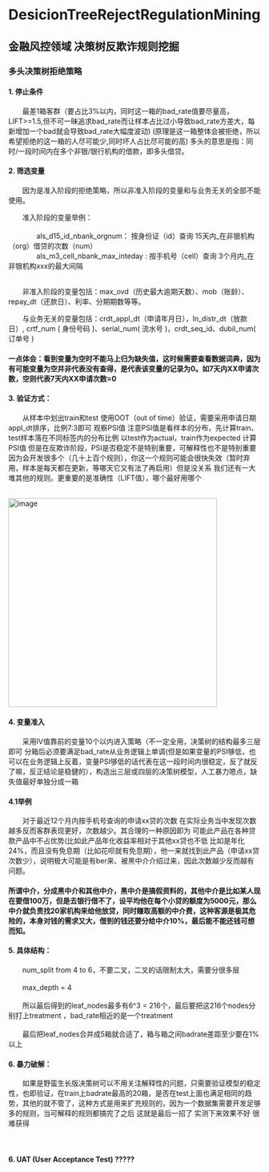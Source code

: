 # DesicionTreeRejectRegulationMining
## 金融风控领域 决策树反欺诈规则挖掘


### 多头决策树拒绝策略
#### 1.	停止条件
	
&emsp;&emsp;最差1箱客群（要占比3%以内，同时这一箱的bad_rate值要尽量高，LIFT>=1.5,但不可一昧追求bad_rate而让样本占比过小导致bad_rate方差大，每新增加一个bad就会导致bad_rate大幅度波动)  (原理是这一箱整体会被拒绝，所以希望拒绝的这一箱的人尽可能少,同时坏人占比尽可能的高)  多头的意思是指：同时/一段时间内在多个非银/银行机构的借款，即多头借贷。

#### 2.	筛选变量
&emsp;&emsp;因为是准入阶段的拒绝策略，所以非准入阶段的变量和与业务无关的全部不能使用。

&emsp;&emsp;准入阶段的变量举例：</br></br>
&emsp;&emsp;&emsp;&emsp;als_d15_id_nbank_orgnum： 按身份证（id）查询 15天内_在非银机构（org）借贷的次数（num）</br>
&emsp;&emsp;&emsp;&emsp;als_m3_cell_nbank_max_inteday :  按手机号（cell）查询 3个月内_在非银机构xxx的最大间隔 </br></br>

			
&emsp;&emsp;非准入阶段的变量包括：max_ovd（历史最大逾期天数）、mob（账龄）、repay_dt（还款日）、利率、分期期数等等。

&emsp;&emsp;与业务无关的变量包括：crdt_appl_dt（申请年月日），In_distr_dt（放款日）, crtf_num ( 身份号码 )、serial_num( 流水号 )，crdt_seq_id、dubil_num( 订单号 )</br>
#### 一点体会：看到变量为空时不能马上归为缺失值，这时候需要查看数据词典，因为有可能变量为空并非代表没有查得，是代表该变量的记录为0。如7天内XX申请次数，空则代表7天内XX申请次数=0

#### 3.	验证方式：
&emsp;&emsp;从样本中划出train和test 使用OOT（out of time）验证，需要采用申请日期appl_dt排序，比例7:3即可
观察PSI值 注意PSI值是看样本的分布，先计算train、test样本落在不同标签内的分布比例 以test作为actual，train作为expected  计算PSI值
但是在反欺诈阶段，PSI是否稳定不是特别重要，可解释性也不是特别重要因为会开发很多个（几十上百个规则），你这一个规则可能会很快失效（暂时弃用，样本是每天都在更新，等哪天它又有法了再启用）但是没关系 我们还有一大堆其他的规则。更重要的是准确性（LIFT值），哪个最好用哪个

&emsp;&emsp;&emsp;&emsp;&emsp;&emsp;&emsp;&emsp;&emsp;&emsp;&emsp;&emsp;&emsp;&emsp;&emsp;&emsp;<img width="417" alt="image" src="https://github.com/ErwanPishi/DesicionTreeRejectRegulationMining-/assets/136585409/89589a2e-042f-45cb-80d2-b67472d7bc36">

#### 4. 变量准入
&emsp;&emsp;采用IV值靠前的变量10个以内进入策略（不一定全用，决策树的结构最多三层即可 分箱后必须要满足bad_rate从业务逻辑上单调(但是如果变量的PSI够低，也可以在业务逻辑上反着，变量PSI够低的话代表在这一段时间内很稳定，反了就反了嘛，反正结论是稳健的），构造出三层或四层的决策树模型，人工暴力嗯点，缺失值最好单独分成一箱 

#### 4.1举例
&emsp;&emsp;对于最近12个月内按手机号查询的申请xx贷的次数 在实际业务当中发现次数越多反而客群表现更好，次数越少。其合理的一种原因即为 可能此产品在各种贷款产品中不占优势(比如此产品年化收益率相对于其他xx贷也不低 比如是年化24%，而且没有免息期（比如花呗就有免息期），他一来就找到此产品（申请xx贷次数少），说明极大可能是有ber来、被黑中介介绍过来，因此次数越少反而越有问题。</br>
#### 所谓中介，分成黑中介和其他中介，黑中介是搞假资料的，其他中介是比如某人现在要借100万，但是去银行借不了，设平均他在每个小贷的额度为5000元，那么中介就负责找20家机构来给他放贷，同时赚取高额的中介费，这种客源是极其危险的，本身对钱的需求又大，借到的钱还要分给中介10%，最后能不能还钱可想而知。

#### 5. 具体结构：
&emsp;&emsp;num_split  from 4 to 6，不要二叉，二叉的话限制太大，需要分很多层</br></br>
&emsp;&emsp;max_depth = 4</br></br>
&emsp;&emsp;所以最后得到的leaf_nodes最多有6^3 = 216个，最后要把这216个nodes分别打上treatment ，bad_rate相近的是一个treatment</br></br>
&emsp;&emsp;最后把leaf_nodes合并成5箱就合适了，箱与箱之间badrate差距至少要在1%以上</br>

#### 6. 暴力破解：
&emsp;&emsp;如果是野蛮生长版决策树可以不用关注解释性的问题，只需要验证模型的稳定性，也即验证，在train上badrate最高的20箱，是否在test上面也满足相同的趋势，其他的就不管了，这种方式是用来扩充规则的，因为一个数据集需要开发足够多的规则，当可解释的规则都搞完了之后 这就是最后一招了 实测下来效果不好 很难获得</br></br>
&emsp;&emsp;
#### 6. UAT (User Acceptance Test) ?????


